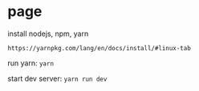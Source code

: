 page
====

install nodejs, npm, yarn

  
  `https://yarnpkg.com/lang/en/docs/install/#linux-tab`

run yarn: `yarn`

start dev server: `yarn run dev`
